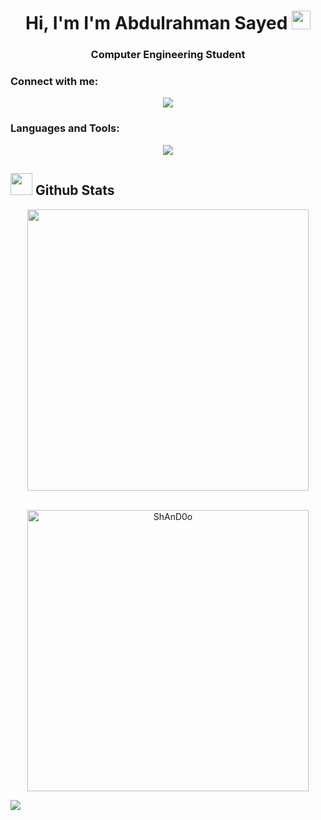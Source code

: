 <h1 align="center">Hi, I'm I'm Abdulrahman Sayed <img width="30px" src="https://raw.githubusercontent.com/iampavangandhi/iampavangandhi/master/gifs/Hi.gif"></h1>

<h3 align="center">Computer Engineering Student</h3>

<h3 align="left">Connect with me:</h3>
<p align="center">

<a href="https://www.linkedin.com/in/abdelrhman-sayed-44927b1aa">
    <img src="https://skillicons.dev/icons?i=linkedin" />
    </a>

<h3 align="left">Languages and Tools:</h3>
<p align="center">
  <a href="https://skillicons.dev">
    <img src="https://skillicons.dev/icons?i=c,cpp,py,html,css,js,ts,nodejs,express,mongo,git,github,docker,kubernetes,bash,linux,md,vscode&theme=light&perline=9" />
      </a></p>

## <img src="https://media.giphy.com/media/iY8CRBdQXODJSCERIr/giphy.gif" width="35"><b> Github Stats </b>


<div align="center">
	<a href="https://github.com/ShAnD0o">
	  <img src="https://github-readme-stats.vercel.app/api?username=ShAnD0o&include_all_commits=true&count_private=true&show_icons=true&line_height=20&title_color=7A7ADB&icon_color=2234AE&text_color=D3D3D3&bg_color=0,000000,130F40" width="450"/>
	</a>
</div>
<br>

<div align="center">
	<p><img align="center" src="https://github-readme-stats.vercel.app/api/top-langs?username=ShAnD0o&show_icons=true&locale=en&layout=compact" alt="ShAnD0o" width="450"/></p>
</div>

<img src="https://user-images.githubusercontent.com/73097560/115834477-dbab4500-a447-11eb-908a-139a6edaec5c.gif"><br><br>
